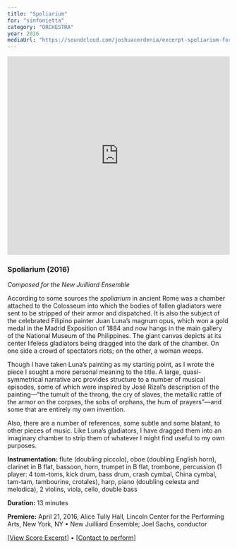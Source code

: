 ```yaml
---
title: "Spoliarium"
for: "sinfonietta"
category: "ORCHESTRA"
year: 2016
mediaUrl: "https://soundcloud.com/joshuacerdenia/excerpt-spoliarium-for-chamber-orchestra-2016"
---
```


<iframe width="100%" height="450" scrolling="no" frameborder="no" src="https://w.soundcloud.com/player/?url=https%3A//api.soundcloud.com/tracks/267985720%3Fsecret_token%3Ds-hvvIG&amp;auto_play=false&amp;hide_related=false&amp;show_comments=false&amp;show_user=true&amp;show_reposts=false&amp;visual=true"></iframe>

### Spoliarium (2016)

_Composed for the New Juilliard Ensemble_

According to some sources the _spoliarium_ in ancient Rome was a chamber attached to the Colosseum into which the bodies of fallen gladiators were sent to be stripped of their armor and dispatched. It is also the subject of the celebrated Filipino painter Juan Luna’s magnum opus, which won a gold medal in the Madrid Exposition of 1884 and now hangs in the main gallery of the National Museum of the Philippines. The giant canvas depicts at its center lifeless gladiators being dragged into the dark of the chamber. On one side a crowd of spectators riots; on the other, a woman weeps.

Though I have taken Luna’s painting as my starting point, as I wrote the piece I sought a more personal meaning to the title. A large, quasi-symmetrical narrative arc provides structure to a number of musical episodes, some of which were inspired by José Rizal’s description of the painting—“the tumult of the throng, the cry of slaves, the metallic rattle of the armor on the corpses, the sobs of orphans, the hum of prayers”—and some that are entirely my own invention.

Also, there are a number of references, some subtle and some blatant, to other pieces of music. Like Luna’s gladiators, I have dragged them into an imaginary chamber to strip them of whatever I might find useful to my own purposes.

**Instrumentation:** flute (doubling piccolo), oboe (doubling English horn), clarinet in B flat, bassoon, horn, trumpet in B flat, trombone, percussion (1 player: 4 tom-toms, kick drum, bass drum, crash cymbal, China cymbal, tam-tam, tambourine, crotales), harp, piano (doubling celesta and melodica), 2 violins, viola, cello, double bass

**Duration:** 13 minutes

**Premiere:** April 21, 2016, Alice Tully Hall, Lincoln Center for the Performing Arts, New York, NY • New Juilliard Ensemble; Joel Sachs, conductor

\[[View Score Excerpt](http://joshuacerdenia.com/wp-content/uploads/2016/06/Cerdenia-Spoliarium-Excerpt.pdf)\] • \[[Contact to perform](mailto:music@joshuacerdenia.com)\]
